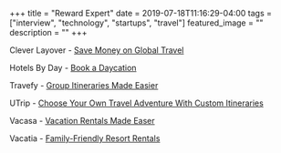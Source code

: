 +++
title =  "Reward Expert"
date = 2019-07-18T11:16:29-04:00
tags = ["interview", "technology", "startups", "travel"]
featured_image = ""
description = ""
+++

Clever Layover - [Save Money on Global Travel](https://www.rewardexpert.com/blog/cleverlayover-saves-money-on-global-travel/)

Hotels By Day - [Book a Daycation](https://www.rewardexpert.com/blog/book-a-daycation-with-hotelsbyday/)

Travefy - [Group Itineraries Made Easier](https://www.rewardexpert.com/blog/travefy-group-itinerary-planning-made-easier/)

UTrip - [Choose Your Own Travel Adventure With Custom Itineraries](https://www.rewardexpert.com/blog/utrip-choose-your-own-travel-adventure-with-custom-itineraries/)

Vacasa - [Vacation Rentals Made Easer](https://www.rewardexpert.com/blog/vacasa-vacation-rentals-made-easier/)

Vacatia - [Family-Friendly Resort Rentals](https://www.rewardexpert.com/blog/vacatia-family-friendly-resort-rentals/)

